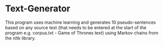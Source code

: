 # Text-Generator

This program uses machine learning and generates 10 pseudo-sentences based on any source text (that needs to be entered at the start of the program e.g. corpus.txt - Game of Thrones text) using Markov chains from the nltk library.
